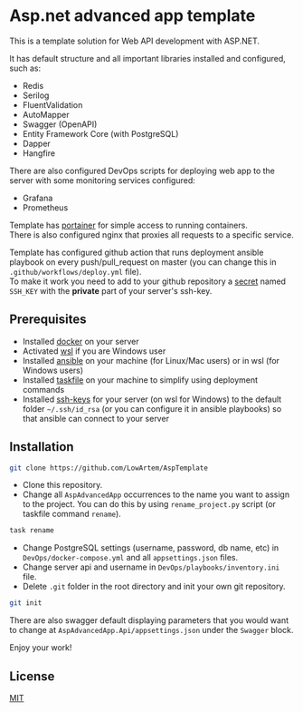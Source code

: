 # Asp.net advanced app template

This is a template solution for Web API development with ASP.NET.

It has default structure and all important libraries installed and configured, such as:

- Redis
- Serilog
- FluentValidation
- AutoMapper
- Swagger (OpenAPI)
- Entity Framework Core (with PostgreSQL)
- Dapper
- Hangfire

There are also configured DevOps scripts for deploying web app to the server with some monitoring services configured:

- Grafana
- Prometheus

Template has [portainer](https://portainer.io) for simple access to running containers.\
There is also configured nginx that proxies all requests to a specific service.

Template has configured github action that runs deployment ansible playbook on every push/pull_request on master (you can change this in `.github/workflows/deploy.yml` file).\
To make it work you need to add to your github repository a [secret](https://docs.github.com/actions/security-guides/using-secrets-in-github-actions) named `SSH_KEY` with the **private** part of your server's ssh-key.

## Prerequisites

- Installed [docker](https://docs.docker.com/engine/install/) on your server
- Activated [wsl](https://learn.microsoft.com/windows/wsl/install) if you are Windows user
- Installed [ansible](https://docs.ansible.com/ansible/latest/installation_guide/intro_installation.html#pip-install) on your machine (for Linux/Mac users) or in wsl (for Windows users)
- Installed [taskfile](https://taskfile.dev) on your machine to simplify using deployment commands
- Installed [ssh-keys](https://www.ssh.com/academy/ssh/keygen) for your server (on wsl for Windows) to the default folder `~/.ssh/id_rsa` (or you can configure it in ansible playbooks) so that ansible can connect to your server

## Installation

```bash
git clone https://github.com/LowArtem/AspTemplate
```

- Clone this repository.
- Change all `AspAdvancedApp` occurrences to the name you want to assign to the project. You can do this by using `rename_project.py` script (or taskfile command `rename`).

```bash
task rename
```

- Change PostgreSQL settings (username, password, db name, etc) in `DevOps/docker-compose.yml` and all `appsettings.json` files.
- Change server api and username in `DevOps/playbooks/inventory.ini` file.
- Delete `.git` folder in the root directory and init your own git repository.

```bash
git init
```

There are also swagger default displaying parameters that you would want to change at `AspAdvancedApp.Api/appsettings.json` under the `Swagger` block.

Enjoy your work!

## License

[MIT](https://choosealicense.com/licenses/mit/)
